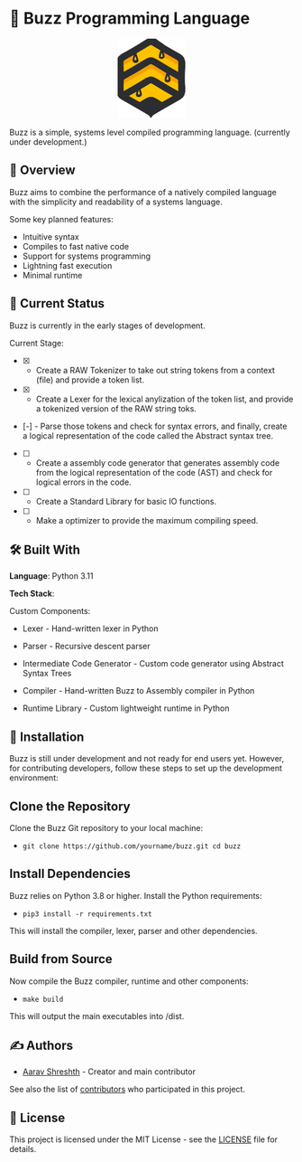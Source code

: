 # 🐝 Buzz Programming Language

<p align="center">
<img src="docs/buzz_icon.png" alt="buzz-logo"  width="120" height="140">
</p>

Buzz is a simple, systems level compiled programming language. (currently under development.)

## 📝 Overview

Buzz aims to combine the performance of a natively compiled language with the simplicity and readability of a systems language.

Some key planned features:

- Intuitive syntax
- Compiles to fast native code
- Support for systems programming
- Lightning fast execution
- Minimal runtime


## 🚀 Current Status

Buzz is currently in the early stages of development.

Current Stage:
- [x] - Create a RAW Tokenizer to take out string tokens from
         a context (file) and provide a token list.

- [x] - Create a Lexer for the lexical anylization of the token
         list, and provide a tokenized version of the RAW string toks.

- [-] - Parse those tokens and check for syntax errors, and finally,
         create a logical representation of the code called the 
         Abstract syntax tree.

- [ ] - Create a assembly code generator that generates assembly code
         from the logical representation of the code (AST) and check 
         for logical errors in the code.

- [ ] - Create a Standard Library for basic IO functions.

- [ ] - Make a optimizer to provide the maximum compiling speed.




## 🛠 Built With

**Language**: Python 3.11

**Tech Stack**:

Custom Components:

- Lexer - Hand-written lexer in Python
- Parser - Recursive descent parser
- Intermediate Code Generator - Custom code generator using Abstract Syntax Trees

- Compiler - Hand-written Buzz to Assembly compiler in Python
- Runtime Library - Custom lightweight runtime in Python



## 💾 Installation
Buzz is still under development and not ready for end users yet. However, for contributing developers, follow these steps to set up the development environment:

## Clone the Repository

Clone the Buzz Git repository to your local machine:

- `git clone https://github.com/yourname/buzz.git
cd buzz`

## Install Dependencies

Buzz relies on Python 3.8 or higher. Install the Python requirements:

- `pip3 install -r requirements.txt`

This will install the compiler, lexer, parser and other dependencies.

## Build from Source
Now compile the Buzz compiler, runtime and other components:

- ` make build `

This will output the main executables into /dist.


## ✍️ Authors

- [Aarav Shreshth](https://www.github.com/yourprofile) - Creator and main contributor 

See also the list of [contributors](https://github.com/yourname/buzz/contributors) who participated in this project.

## 📝 License

This project is licensed under the MIT License - see the [LICENSE](LICENSE) file for details.